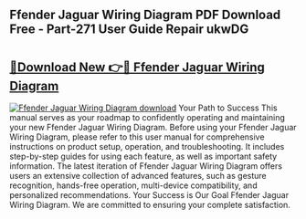 ## Ffender Jaguar Wiring Diagram PDF Download Free - Part-271 User Guide Repair ukwDG

# <h2><a href="http://dfl4bx.blite.top/?on=Ffender+Jaguar+Wiring+Diagram">🔗Download New 👉🔴 Ffender Jaguar Wiring Diagram</a></h2>

[![Ffender Jaguar Wiring Diagram download](https://i.imgur.com/lujVjoI.png)](http://dfl4bx.blite.top/?on=Ffender+Jaguar+Wiring+Diagram)
Your Path to Success This manual serves as your roadmap to confidently operating and maintaining your new Ffender Jaguar Wiring Diagram. Before using your Ffender Jaguar Wiring Diagram, please refer to this user manual for comprehensive instructions on product setup, operation, and troubleshooting. It includes step-by-step guides for using each feature, as well as important safety information. The latest iteration of Ffender Jaguar Wiring Diagram offers users an extensive collection of advanced features, such as gesture recognition, hands-free operation, multi-device compatibility, and personalized recommendations. Your Success is Our Goal Ffender Jaguar Wiring Diagram. We are committed to ensuring your complete satisfaction.
